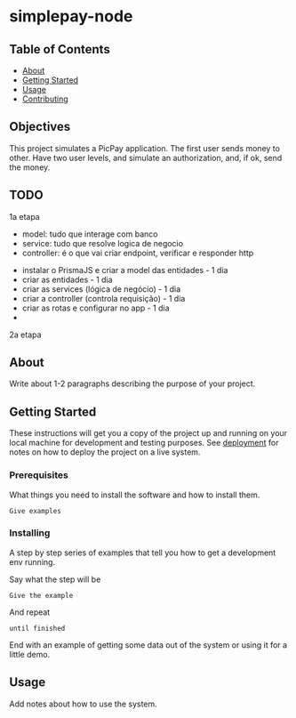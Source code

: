 # simplepay-node

## Table of Contents

- [About](#about)
- [Getting Started](#getting_started)
- [Usage](#usage)
- [Contributing](../CONTRIBUTING.md)

## Objectives

This project simulates a PicPay application. The first user sends money to other. Have two user levels, and simulate an authorization, and, if ok, send the money.



## TODO

1a etapa

* model: tudo que interage com banco
* service: tudo que resolve logica de negocio
* controller: é o que vai criar endpoint, verificar e responder http

- instalar o PrismaJS e criar a model das entidades - 1 dia
- criar as entidades - 1 dia
- criar as services (lógica de negócio) - 1 dia
- criar a controller (controla requisição) - 1 dia
- criar as rotas e configurar no app - 1 dia
- 

2a etapa

## About <a name = "about"></a>

Write about 1-2 paragraphs describing the purpose of your project.

## Getting Started <a name = "getting_started"></a>

These instructions will get you a copy of the project up and running on your local machine for development and testing purposes. See [deployment](#deployment) for notes on how to deploy the project on a live system.

### Prerequisites

What things you need to install the software and how to install them.

```
Give examples
```

### Installing

A step by step series of examples that tell you how to get a development env running.

Say what the step will be

```
Give the example
```

And repeat

```
until finished
```

End with an example of getting some data out of the system or using it for a little demo.

## Usage <a name = "usage"></a>

Add notes about how to use the system.
